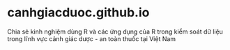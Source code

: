 # canhgiacduoc.github.io
Chia sẻ kinh nghiệm dùng R và các ứng dụng của R trong kiểm soát dữ liệu trong lĩnh vực cảnh giác dược - an toàn thuốc tại Việt Nam
